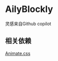 # AilyBlockly
灵感来自Github copilot































## 相关依赖
[Animate.css](https://animate.style/)  
